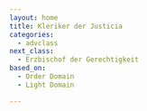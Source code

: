 ```yaml
---
layout: home
title: Kleriker der Justicia
categories:
  - advclass
next_class:
  - Erzbischof der Gerechtigkeit
based_on:
  - Order Domain
  - Light Domain

---
```


